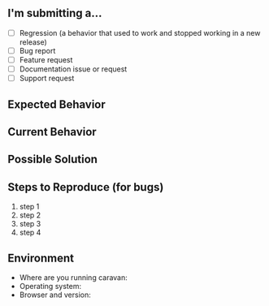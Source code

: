 <!--- Provide a general summary of the issue in the Title above -->

## I'm submitting a…

<!-- Check one of the following options -->

* [ ] Regression (a behavior that used to work and stopped working in a new release)
* [ ] Bug report <!-- Please search GitHub for a similar issue or PR before submitting -->
* [ ] Feature request
* [ ] Documentation issue or request
* [ ] Support request

## Expected Behavior

<!---
  If you‘re describing a bug, tell us what should happen
  If you‘re suggesting a change/improvement, tell us how it should work
-->

## Current Behavior

<!---
  If describing a bug, tell us what happens instead of the expected behavior
  If suggesting a change/improvement, explain the change from current behavior
-->

## Possible Solution

<!---
  Not obligatory, but feel free to suggest a fix/reason for the bug,
  or ideas how to implement the addition or change
-->

## Steps to Reproduce (for bugs)

<!---
  Provide a link to a live example or an unambiguous set of steps to
  reproduce this bug. Include code, screenshot(s), or a screen recording
  if relevant
-->

1. step 1
2. step 2
3. step 3
4. step 4

## Environment

<!--- 
  Include as many relevant details about the environment you experienced the bug
  in.  
 -->


<!--- 
  Please fill out the following:
 -->

* Where are you running caravan:  <!-- localhost, unchained-capital.github.io, etc. -->
* Operating system: <!-- Mac, Linux, Windows -->
* Browser and version: <!-- Chrome, Firefox, Opera, etc. -->

<!--- 
  If you are running caravan locally please run the following
  and paste your output below:
  
  npm ls caravan unchained-bitcoin unchained-wallets; echo -e npm: `npm -v` \\nnode: `node -v`;  uname -a | xargs echo | cut -d " " -f 1,3-15 || sw_vers
 -->
 
<!--- 
  Or delete the lines below marked DELETE_ME and fill out the following 
  (this information can be found on the run tests page):
 -->

<!--- DELETE_ME if providing versions manually

* caravan version: 
* unchained-bitcoin version 
* unchained-wallets version 
* Node version: 
* NPM version: 
 
DELETE_ME if providing versions manually -->
